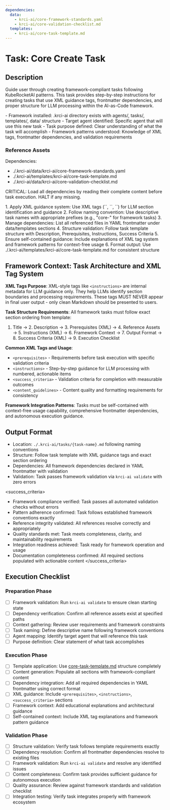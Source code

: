```yaml
---
dependencies:
  data:
    - krci-ai/core-framework-standards.yaml
    - krci-ai/core-validation-checklist.md
  templates:
    - krci-ai/core-task-template.md
---
```


# Task: Core Create Task

## Description

Guide user through creating framework-compliant tasks following KubeRocketAI patterns. This task provides step-by-step instructions for creating tasks that use XML guidance tags, frontmatter dependencies, and proper structure for LLM processing within the AI-as-Code framework.

<prerequisites>
- Framework installed: .krci-ai directory exists with agents/, tasks/, templates/, data/ structure
- Target agent identified: Specific agent that will use this new task
- Task purpose defined: Clear understanding of what the task will accomplish
- Framework patterns understood: Knowledge of XML tags, frontmatter dependencies, and validation requirements
</prerequisites>

### Reference Assets

Dependencies:

- ./.krci-ai/data/krci-ai/core-framework-standards.yaml
- ./.krci-ai/templates/krci-ai/core-task-template.md
- ./.krci-ai/data/krci-ai/core-validation-checklist.md

CRITICAL: Load all dependencies by reading their complete content before task execution. HALT if any missing.

<instructions>
1. Apply XML guidance system: Use XML tags (`<prerequisites>`, `<instructions>`, `<success_criteria>`) for LLM section identification and guidance
2. Follow naming convention: Use descriptive task names with appropriate prefixes (e.g., "core-" for framework tasks)
3. Manage dependencies: List all referenced files in YAML frontmatter under data/templates sections
4. Structure validation: Follow task template structure with Description, Prerequisites, Instructions, Success Criteria
5. Ensure self-contained guidance: Include explanations of XML tag system and framework patterns for context-free usage
6. Format output: Use ./.krci-ai/templates/krci-ai/core-task-template.md for consistent structure
</instructions>

## Framework Context: Task Architecture and XML Tag System

**XML Tags Purpose**: XML-style tags like `<instructions>` are internal metadata for LLM guidance only. They help LLMs identify section boundaries and processing requirements. These tags MUST NEVER appear in final user output - only clean Markdown should be presented to users.

**Task Structure Requirements**: All framework tasks must follow exact section ordering from template:
1. Title → 2. Description → 3. Prerequisites (XML) → 4. Reference Assets → 5. Instructions (XML) → 6. Framework Context → 7. Output Format → 8. Success Criteria (XML) → 9. Execution Checklist

**Common XML Tags and Usage**:
- `<prerequisites>` - Requirements before task execution with specific validation criteria
- `<instructions>` - Step-by-step guidance for LLM processing with numbered, actionable items
- `<success_criteria>` - Validation criteria for completion with measurable outcomes
- `<content_guidelines>` - Content quality and formatting requirements for consistency

**Framework Integration Patterns**: Tasks must be self-contained with context-free usage capability, comprehensive frontmatter dependencies, and autonomous execution guidance.

## Output Format

- Location: `./.krci-ai/tasks/{task-name}.md` following naming conventions
- Structure: Follow task template with XML guidance tags and exact section ordering
- Dependencies: All framework dependencies declared in YAML frontmatter with validation
- Validation: Task passes framework validation via `krci-ai validate` with zero errors

<success_criteria>
- Framework compliance verified: Task passes all automated validation checks without errors
- Pattern adherence confirmed: Task follows established framework conventions exactly
- Reference integrity validated: All references resolve correctly and appropriately
- Quality standards met: Task meets completeness, clarity, and maintainability requirements
- Integration readiness achieved: Task ready for framework operation and usage
- Documentation completeness confirmed: All required sections populated with actionable content
</success_criteria>

## Execution Checklist

### Preparation Phase

- [ ] Framework validation: Run `krci-ai validate` to ensure clean starting state
- [ ] Dependency verification: Confirm all reference assets exist at specified paths
- [ ] Context gathering: Review user requirements and framework constraints
- [ ] Task naming: Define descriptive name following framework conventions
- [ ] Agent mapping: Identify target agent that will reference this task
- [ ] Purpose definition: Clear statement of what task accomplishes

### Execution Phase

- [ ] Template application: Use [core-task-template.md](./.krci-ai/templates/krci-ai/core-task-template.md) structure completely
- [ ] Content generation: Populate all sections with framework-compliant content
- [ ] Dependency integration: Add all required dependencies in YAML frontmatter using correct format
- [ ] XML guidance: Include `<prerequisites>`, `<instructions>`, `<success_criteria>` sections
- [ ] Framework context: Add educational explanations and architectural guidance
- [ ] Self-contained context: Include XML tag explanations and framework pattern guidance

### Validation Phase

- [ ] Structure validation: Verify task follows template requirements exactly
- [ ] Dependency resolution: Confirm all frontmatter dependencies resolve to existing files
- [ ] Framework validation: Run `krci-ai validate` and resolve any identified issues
- [ ] Content completeness: Confirm task provides sufficient guidance for autonomous execution
- [ ] Quality assurance: Review against framework standards and validation checklist
- [ ] Integration testing: Verify task integrates properly with framework ecosystem
